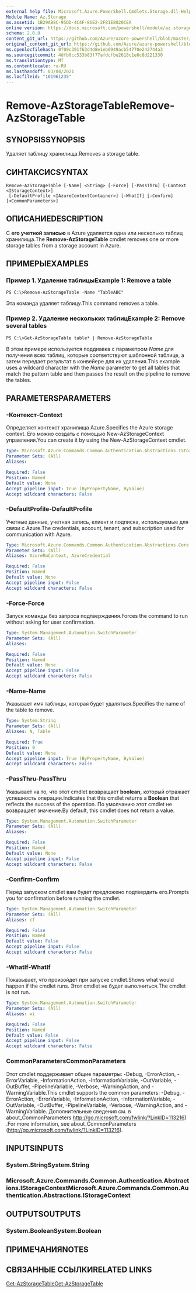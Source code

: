 ```yaml
---
external help file: Microsoft.Azure.PowerShell.Cmdlets.Storage.dll-Help.xml
Module Name: Az.Storage
ms.assetid: 1B29AB8C-95DD-4C4F-86E2-2F81E8020CEA
online version: https://docs.microsoft.com/powershell/module/az.storage/remove-azstoragetable
schema: 2.0.0
content_git_url: https://github.com/Azure/azure-powershell/blob/master/src/Storage/Storage.Management/help/Remove-AzStorageTable.md
original_content_git_url: https://github.com/Azure/azure-powershell/blob/master/src/Storage/Storage.Management/help/Remove-AzStorageTable.md
ms.openlocfilehash: 0f09c391f63d4d8e1eb0949acb54770e242744a3
ms.sourcegitcommit: 4dfb0cc533b83f77afdcfbe2618c1e6c8d221330
ms.translationtype: MT
ms.contentlocale: ru-RU
ms.lasthandoff: 03/04/2021
ms.locfileid: "101961235"
---
```

# <span data-ttu-id="b22e4-101">Remove-AzStorageTable</span><span class="sxs-lookup"><span data-stu-id="b22e4-101">Remove-AzStorageTable</span></span>

## <span data-ttu-id="b22e4-102">SYNOPSIS</span><span class="sxs-lookup"><span data-stu-id="b22e4-102">SYNOPSIS</span></span>
<span data-ttu-id="b22e4-103">Удаляет таблицу хранилища.</span><span class="sxs-lookup"><span data-stu-id="b22e4-103">Removes a storage table.</span></span>

## <span data-ttu-id="b22e4-104">СИНТАКСИС</span><span class="sxs-lookup"><span data-stu-id="b22e4-104">SYNTAX</span></span>

```
Remove-AzStorageTable [-Name] <String> [-Force] [-PassThru] [-Context <IStorageContext>]
 [-DefaultProfile <IAzureContextContainer>] [-WhatIf] [-Confirm] [<CommonParameters>]
```

## <span data-ttu-id="b22e4-105">ОПИСАНИЕ</span><span class="sxs-lookup"><span data-stu-id="b22e4-105">DESCRIPTION</span></span>
<span data-ttu-id="b22e4-106">С **его учетной записью** в Azure удаляется одна или несколько таблиц хранилища.</span><span class="sxs-lookup"><span data-stu-id="b22e4-106">The **Remove-AzStorageTable** cmdlet removes one or more storage tables from a storage account in Azure.</span></span>

## <span data-ttu-id="b22e4-107">ПРИМЕРЫ</span><span class="sxs-lookup"><span data-stu-id="b22e4-107">EXAMPLES</span></span>

### <span data-ttu-id="b22e4-108">Пример 1. Удаление таблицы</span><span class="sxs-lookup"><span data-stu-id="b22e4-108">Example 1: Remove a table</span></span>
```
PS C:\>Remove-AzStorageTable -Name "TableABC"
```

<span data-ttu-id="b22e4-109">Эта команда удаляет таблицу.</span><span class="sxs-lookup"><span data-stu-id="b22e4-109">This command removes a table.</span></span>

### <span data-ttu-id="b22e4-110">Пример 2. Удаление нескольких таблиц</span><span class="sxs-lookup"><span data-stu-id="b22e4-110">Example 2: Remove several tables</span></span>
```
PS C:\>Get-AzStorageTable table* | Remove-AzStorageTable
```

<span data-ttu-id="b22e4-111">В этом примере используется поддиавка с параметром *Name* для получения всех таблиц, которые соответствуют шаблонной таблице, а затем передает результат в конвейере для их удаления.</span><span class="sxs-lookup"><span data-stu-id="b22e4-111">This example uses a wildcard character with the *Name* parameter to get all tables that match the pattern table and then passes the result on the pipeline to remove the tables.</span></span>

## <span data-ttu-id="b22e4-112">PARAMETERS</span><span class="sxs-lookup"><span data-stu-id="b22e4-112">PARAMETERS</span></span>

### <span data-ttu-id="b22e4-113">-Контекст</span><span class="sxs-lookup"><span data-stu-id="b22e4-113">-Context</span></span>
<span data-ttu-id="b22e4-114">Определяет контекст хранилища Azure.</span><span class="sxs-lookup"><span data-stu-id="b22e4-114">Specifies the Azure storage context.</span></span>
<span data-ttu-id="b22e4-115">Его можно создать с помощью New-AzStorageContext управления.</span><span class="sxs-lookup"><span data-stu-id="b22e4-115">You can create it by using the New-AzStorageContext cmdlet.</span></span>

```yaml
Type: Microsoft.Azure.Commands.Common.Authentication.Abstractions.IStorageContext
Parameter Sets: (All)
Aliases:

Required: False
Position: Named
Default value: None
Accept pipeline input: True (ByPropertyName, ByValue)
Accept wildcard characters: False
```

### <span data-ttu-id="b22e4-116">-DefaultProfile</span><span class="sxs-lookup"><span data-stu-id="b22e4-116">-DefaultProfile</span></span>
<span data-ttu-id="b22e4-117">Учетные данные, учетная запись, клиент и подписка, используемые для связи с Azure.</span><span class="sxs-lookup"><span data-stu-id="b22e4-117">The credentials, account, tenant, and subscription used for communication with Azure.</span></span>

```yaml
Type: Microsoft.Azure.Commands.Common.Authentication.Abstractions.Core.IAzureContextContainer
Parameter Sets: (All)
Aliases: AzureRmContext, AzureCredential

Required: False
Position: Named
Default value: None
Accept pipeline input: False
Accept wildcard characters: False
```

### <span data-ttu-id="b22e4-118">-Force</span><span class="sxs-lookup"><span data-stu-id="b22e4-118">-Force</span></span>
<span data-ttu-id="b22e4-119">Запуск команды без запроса подтверждения.</span><span class="sxs-lookup"><span data-stu-id="b22e4-119">Forces the command to run without asking for user confirmation.</span></span>

```yaml
Type: System.Management.Automation.SwitchParameter
Parameter Sets: (All)
Aliases:

Required: False
Position: Named
Default value: None
Accept pipeline input: False
Accept wildcard characters: False
```

### <span data-ttu-id="b22e4-120">-Name</span><span class="sxs-lookup"><span data-stu-id="b22e4-120">-Name</span></span>
<span data-ttu-id="b22e4-121">Указывает имя таблицы, которая будет удаляться.</span><span class="sxs-lookup"><span data-stu-id="b22e4-121">Specifies the name of the table to remove.</span></span>

```yaml
Type: System.String
Parameter Sets: (All)
Aliases: N, Table

Required: True
Position: 0
Default value: None
Accept pipeline input: True (ByPropertyName, ByValue)
Accept wildcard characters: False
```

### <span data-ttu-id="b22e4-122">-PassThru</span><span class="sxs-lookup"><span data-stu-id="b22e4-122">-PassThru</span></span>
<span data-ttu-id="b22e4-123">Указывает на то, что этот cmdlet возвращает **boolean,** который отражает успешность операции.</span><span class="sxs-lookup"><span data-stu-id="b22e4-123">Indicates that this cmdlet returns a **Boolean** that reflects the success of the operation.</span></span>
<span data-ttu-id="b22e4-124">По умолчанию этот cmdlet не возвращает значение.</span><span class="sxs-lookup"><span data-stu-id="b22e4-124">By default, this cmdlet does not return a value.</span></span>

```yaml
Type: System.Management.Automation.SwitchParameter
Parameter Sets: (All)
Aliases:

Required: False
Position: Named
Default value: None
Accept pipeline input: False
Accept wildcard characters: False
```

### <span data-ttu-id="b22e4-125">-Confirm</span><span class="sxs-lookup"><span data-stu-id="b22e4-125">-Confirm</span></span>
<span data-ttu-id="b22e4-126">Перед запуском cmdlet вам будет предложено подтвердить его.</span><span class="sxs-lookup"><span data-stu-id="b22e4-126">Prompts you for confirmation before running the cmdlet.</span></span>

```yaml
Type: System.Management.Automation.SwitchParameter
Parameter Sets: (All)
Aliases: cf

Required: False
Position: Named
Default value: False
Accept pipeline input: False
Accept wildcard characters: False
```

### <span data-ttu-id="b22e4-127">-WhatIf</span><span class="sxs-lookup"><span data-stu-id="b22e4-127">-WhatIf</span></span>
<span data-ttu-id="b22e4-128">Показывает, что произойдет при запуске cmdlet.</span><span class="sxs-lookup"><span data-stu-id="b22e4-128">Shows what would happen if the cmdlet runs.</span></span>
<span data-ttu-id="b22e4-129">Этот cmdlet не будет выполниться.</span><span class="sxs-lookup"><span data-stu-id="b22e4-129">The cmdlet is not run.</span></span>

```yaml
Type: System.Management.Automation.SwitchParameter
Parameter Sets: (All)
Aliases: wi

Required: False
Position: Named
Default value: False
Accept pipeline input: False
Accept wildcard characters: False
```

### <span data-ttu-id="b22e4-130">CommonParameters</span><span class="sxs-lookup"><span data-stu-id="b22e4-130">CommonParameters</span></span>
<span data-ttu-id="b22e4-131">Этот cmdlet поддерживает общие параметры: -Debug, -ErrorAction, -ErrorVariable, -InformationAction, -InformationVariable, -OutVariable, -OutBuffer, -PipelineVariable, -Verbose, -WarningAction, and -WarningVariable.</span><span class="sxs-lookup"><span data-stu-id="b22e4-131">This cmdlet supports the common parameters: -Debug, -ErrorAction, -ErrorVariable, -InformationAction, -InformationVariable, -OutVariable, -OutBuffer, -PipelineVariable, -Verbose, -WarningAction, and -WarningVariable.</span></span> <span data-ttu-id="b22e4-132">Дополнительные сведения см. в about_CommonParameters http://go.microsoft.com/fwlink/?LinkID=113216) .</span><span class="sxs-lookup"><span data-stu-id="b22e4-132">For more information, see about_CommonParameters (http://go.microsoft.com/fwlink/?LinkID=113216).</span></span>

## <span data-ttu-id="b22e4-133">INPUTS</span><span class="sxs-lookup"><span data-stu-id="b22e4-133">INPUTS</span></span>

### <span data-ttu-id="b22e4-134">System.String</span><span class="sxs-lookup"><span data-stu-id="b22e4-134">System.String</span></span>

### <span data-ttu-id="b22e4-135">Microsoft.Azure.Commands.Common.Authentication.Abstractions.IStorageContext</span><span class="sxs-lookup"><span data-stu-id="b22e4-135">Microsoft.Azure.Commands.Common.Authentication.Abstractions.IStorageContext</span></span>

## <span data-ttu-id="b22e4-136">OUTPUTS</span><span class="sxs-lookup"><span data-stu-id="b22e4-136">OUTPUTS</span></span>

### <span data-ttu-id="b22e4-137">System.Boolean</span><span class="sxs-lookup"><span data-stu-id="b22e4-137">System.Boolean</span></span>

## <span data-ttu-id="b22e4-138">ПРИМЕЧАНИЯ</span><span class="sxs-lookup"><span data-stu-id="b22e4-138">NOTES</span></span>

## <span data-ttu-id="b22e4-139">СВЯЗАННЫЕ ССЫЛКИ</span><span class="sxs-lookup"><span data-stu-id="b22e4-139">RELATED LINKS</span></span>

[<span data-ttu-id="b22e4-140">Get-AzStorageTable</span><span class="sxs-lookup"><span data-stu-id="b22e4-140">Get-AzStorageTable</span></span>](./Get-AzStorageTable.md)
